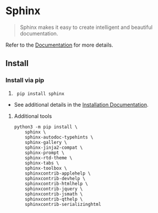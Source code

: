 # Sphinx

> Sphinx makes it easy to create intelligent and beautiful documentation.

Refer to the [Documentation] for more details.

## Install

### Install via pip

1. ```console
    pip install sphinx
    ```

- See additional details in the [Installation Documentation].

1. Additional tools

    ```console
    python3 -m pip install \
        sphinx \
        sphinx-autodoc-typehints \
        sphinx-gallery \
        sphinx-jinja2-compat \
        sphinx-prompt \
        sphinx-rtd-theme \
        sphinx-tabs \
        sphinx-toolbox \
        sphinxcontrib-applehelp \
        sphinxcontrib-devhelp \
        sphinxcontrib-htmlhelp \
        sphinxcontrib-jquery \
        sphinxcontrib-jsmath \
        sphinxcontrib-qthelp \
        sphinxcontrib-serializinghtml
    ```

[Documentation]: https://www.sphinx-doc.org
[Installation Documentation]: https://www.sphinx-doc.org/en/master/usage/installation.html
